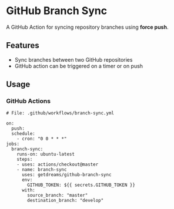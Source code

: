 # GitHub Branch Sync

A GitHub Action for syncing repository branches using **force push**.

## Features

* Sync branches between two GitHub repositories
* GitHub action can be triggered on a timer or on push

## Usage

### GitHub Actions

```
# File: .github/workflows/branch-sync.yml

on:
  push:
  schedule:
    - cron: "0 0 * * *"
jobs:
  branch-sync:
    runs-on: ubuntu-latest
    steps:
    - uses: actions/checkout@master
    - name: branch-sync
      uses: getdreams/github-branch-sync
      env:
        GITHUB_TOKEN: ${{ secrets.GITHUB_TOKEN }}
      with:
        source_branch: "master"
        destination_branch: "develop"
```
